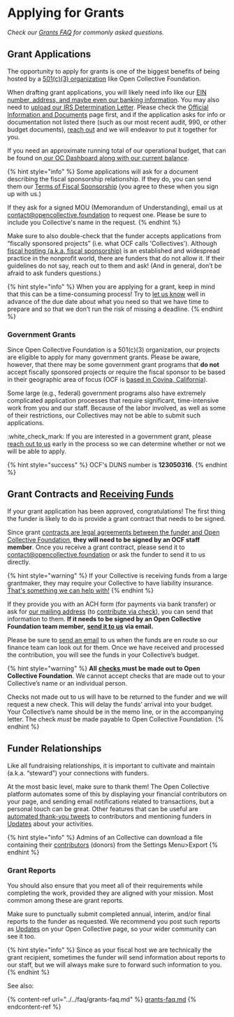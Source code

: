 # Applying for Grants

_Check our_ [_Grants FAQ_](../../faq/grants-faq.md) _for commonly asked questions._

## Grant Applications

The opportunity to apply for grants is one of the biggest benefits of being hosted by a [501(c)(3) organization](../../what-we-offer/fiscal-hosting.md#what-does-501-c-3-mean) like Open Collective Foundation.

When drafting grant applications, you will likely need info like our [EIN number, address, and maybe even our banking information](../../about/official-information-and-documents.md). You may also need to [upload our IRS Determination Letter](../../about/official-information-and-documents.md#nonprofit-status). Please check the [Official Information and Documents](../../about/official-information-and-documents.md) page first, and if the application asks for info or documentation not listed there (such as our most recent audit, 990, or other budget documents), [reach out](../../about/contact-us.md) and we will endeavor to put it together for you.

If you need an approximate running total of our operational budget, that can be found on[ our OC Dashboard along with our current balance](https://opencollective.com/foundation#category-BUDGET).&#x20;

{% hint style="info" %}
Some applications will ask for a document describing the fiscal sponsorship relationship. If they do, you can send them our [Terms of Fiscal Sponsorship](../../getting-started/terms.md) (you agree to these when you sign up with us.)

If they ask for a signed MOU (Memorandum of Understanding), email us at [contact@opencollective.foundation](mailto:%20contact@opencollective.foundation) to request one. Please be sure to include you Collective's name in the request.
{% endhint %}

Make sure to also double-check that the funder accepts applications from “fiscally sponsored projects” (i.e. what OCF calls 'Collectives'). Although [fiscal hosting (a.k.a. fiscal sponsorship)](../../what-we-offer/fiscal-hosting.md) is an established and widespread practice in the nonprofit world, there are funders that do not allow it. If their guidelines do not say, reach out to them and ask! (And in general, don’t be afraid to ask funders questions.)

{% hint style="info" %}
When you are applying for a grant, keep in mind that this can be a time-consuming process! Try to [let us know](../../about/contact-us.md) well in advance of the due date about what you need so that we have time to prepare and so that we don’t run the risk of missing a deadline.
{% endhint %}

### **Government Grants**

Since Open Collective Foundation is a 501(c)(3) organization, our projects are eligible to apply for many government grants. Please be aware, however, that there may be some government grant programs that **do not** accept fiscally sponsored projects or require the fiscal sponsor to be based in their geographic area of focus (OCF is [based in Covina, California](../../about/official-information-and-documents.md#address)).

Some large (e.g., federal) government programs also have extremely complicated application processes that require significant, time-intensive work from you and our staff. Because of the labor involved, as well as some of their restrictions, our Collectives may not be able to submit such applications.

:white\_check\_mark: If you are interested in a government grant, please [reach out to us](../../about/contact-us.md) early in the process so we can determine whether or not we will be able to apply.

{% hint style="success" %}
OCF's DUNS number is **123050316**.
{% endhint %}

## Grant Contracts and [Receiving Funds](./)

If your grant application has been approved, congratulations! The first thing the funder is likely to do is provide a grant contract that needs to be signed.

Since grant [contracts are legal agreements between the funder and Open Collective Foundation](../policies/#situations-where-we-need-to-be-involved), **they will need to be signed by an OCF staff member**. Once you receive a grant contract, please send it to [contact@opencollective.foundation](mailto:contact@opencollective.foundation) or ask the funder to send it to us directly.

{% hint style="warning" %}
If your Collective is receiving funds from a large grantmaker, they may require your Collective to have liability insurance. [That's something we can help with!](../../what-we-offer/liability-insurance.md)
{% endhint %}

If they provide you with an ACH form (for payments via bank transfer) or ask for [our mailing address](../../about/official-information-and-documents.md#address) (to [contribute via check](checks.md)), you can send that information to them. **If it needs to be signed by an Open Collective Foundation team member,** [**send it to us**](../../about/contact-us.md) **via email.**

Please be sure to [send an email](../../faq/grants-faq.md#expecting-incoming-grant-funds) to us when the funds are en route so our finance team can look out for them. Once we have received and processed the contribution, you will see the funds in your Collective’s budget.

{% hint style="warning" %}
**All** [**checks** ](checks.md)**must be made out to Open Collective Foundation**. We cannot accept checks that are made out to your Collective’s name or an individual person.

Checks not made out to us will have to be returned to the funder and we will request a new check. This will delay the funds’ arrival into your budget. Your Collective’s name should be in the memo line, or in the accompanying letter. The check _must_ be made payable to Open Collective Foundation.
{% endhint %}

## Funder Relationships

Like all fundraising relationships, it is important to cultivate and maintain (a.k.a. “steward”) your connections with funders.

At the most basic level, make sure to thank them! The Open Collective platform automates some of this by displaying your financial contributors on your page, and sending email notifications related to transactions, but a personal touch can be great. Other features that can be useful are [automated thank-you tweets](https://docs.opencollective.com/help/collectives/integrations#twitter-integration) to contributors and mentioning funders in [Updates](https://docs.opencollective.com/help/collectives/communication#updates) about your activities.

{% hint style="info" %}
Admins of an Collective can download a file containing their [contributors](https://docs.opencollective.com/help/collectives/data-export#export-csv) (donors) from the Settings Menu>Export
{% endhint %}

### **Grant Reports**

You should also ensure that you meet all of their requirements while completing the work, provided they are aligned with your mission. Most common among these are grant reports.

Make sure to punctually submit completed annual, interim, and/or final reports to the funder as requested. We recommend you post such reports as [Updates](https://docs.opencollective.com/help/collectives/communication#updates) on your Open Collective page, so your wider community can see it too.

{% hint style="info" %}
Since as your fiscal host we are technically the grant recipient, sometimes the funder will send information about reports to our staff, but we will always make sure to forward such information to you.
{% endhint %}

See also:

{% content-ref url="../../faq/grants-faq.md" %}
[grants-faq.md](../../faq/grants-faq.md)
{% endcontent-ref %}
